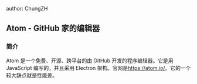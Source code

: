 author: ChungZH

## Atom - GitHub 家的编辑器

### 简介

Atom 是一个免费、开源、跨平台的由 GitHub 开发的程序编辑器。它是用 JavaScript 编写的，并且采用 Electron 架构。官网是<https://atom.io/>。它的一个较大缺点就是性能差。
